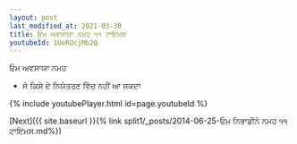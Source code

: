 ```yaml
---
layout: post
last_modified_at: 2021-03-30
title: ਓਮ ਅਵਸਾਯਾ ਨਮਹ ੧੧ ਟਾਇਮਸ
youtubeId: 1UeRQcjMb2Q
---
```

 
 
 ਓਮ ਅਵਸਾਯਾ ਨਮਹ  
 
 -  ਜੋ ਕਿਸੇ ਦੇ ਨਿਯੰਤਰਣ ਵਿੱਚ ਨਹੀਂ ਆ ਸਕਦਾ 
 
  
 
  
 
 
 
 
 
 


{% include youtubePlayer.html id=page.youtubeId %}
 
[Next]({{ site.baseurl }}{% link  split1/_posts/2014-06-25-ਓਮ ਨਿਭਾਡੀਨੇ ਨਮਹ ੧੧ ਟਾਇਮਸ.md%})
 
